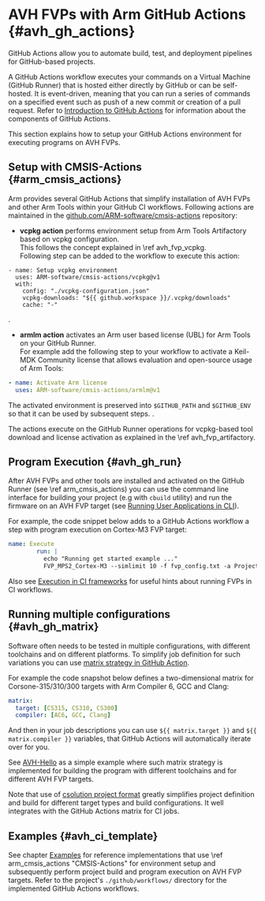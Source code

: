 # AVH FVPs with Arm GitHub Actions {#avh_gh_actions}

GitHub Actions allow you to automate build, test, and deployment pipelines for GitHub-based projects.

A GitHub Actions workflow executes your commands on a Virtual Machine (GitHub Runner) that is hosted either directly by GitHub or can be self-hosted. It is event-driven, meaning that you can run a series of commands on a specified event such as push of a new commit or creation of a pull request. Refer to [Introduction to GitHub Actions](https://docs.github.com/en/actions/learn-github-actions/introduction-to-github-actions) for information about the components of GitHub Actions.

This section explains how to setup your GitHub Actions environment for executing programs on AVH FVPs.

## Setup with CMSIS-Actions {#arm_cmsis_actions}

Arm provides several GitHub Actions that simplify installation of AVH FVPs and other Arm Tools within your GitHub CI workflows. Following actions are maintained in the [github.com/ARM-software/cmsis-actions](https://github.com/ARM-software/cmsis-actions) repository:

 - **vcpkg action**  performs environment setup from Arm Tools Artifactory based on vcpkg configuration.<br/>This follows the concept explained in \ref avh_fvp_vcpkg.<br/>
 Following step can be added to the workflow to execute this action:
 ```
 - name: Setup vcpkg environment
   uses: ARM-software/cmsis-actions/vcpkg@v1
   with:
     config: "./vcpkg-configuration.json"
     vcpkg-downloads: "${{ github.workspace }}/.vcpkg/downloads"
     cache: "-"
 ```
.

- **armlm action** activates an Arm user based license (UBL) for Arm Tools on your GitHub Runner.<br/>
 For example add the following step to your workflow to activate a Keil-MDK Community license that allows evaluation and open-source usage of Arm Tools:
 ```yml
 - name: Activate Arm license
   uses: ARM-software/cmsis-actions/armlm@v1
 ```
 The activated environment is preserved into `$GITHUB_PATH` and `$GITHUB_ENV` so that it can be used by subsequent steps.
.

The actions execute on the GitHub Runner operations for vcpkg-based tool download and license activation as explained in the \ref avh_fvp_artifactory.

## Program Execution {#avh_gh_run}

After AVH FVPs and other tools are installed and activated on the GitHub Runner (see \ref arm_cmsis_actions) you can use the command line interface for building your project (e.g with `cbuild` utility) and run the firmware on an AVH FVP target (see [Running User Applications in CLI](../../simulation/html/using.html#Execution)).

For example, the code snippet below adds to a GitHub Actions workflow a step with program execution on Cortex-M3 FVP target:

```yml
name: Execute
        run: |
          echo "Running get started example ..."
          FVP_MPS2_Cortex-M3 --simlimit 10 -f fvp_config.txt -a Project.axf | tee Project.avh.log
```

Also see [Execution in CI frameworks](../../simulation/html/hints.html#ci_frameworks) for useful hints about running FVPs in CI workflows.

## Running multiple configurations {#avh_gh_matrix}

Software often needs to be tested in multiple configurations, with different toolchains and on different platforms. To simplify job definition for such variations you can use [matrix strategy in GitHub Action](https://docs.github.com/en/actions/using-jobs/using-a-matrix-for-your-jobs).

For example the code snapshot below defines a two-dimensional matrix for Corsone-315/310/300 targets with Arm Compiler 6, GCC and Clang:

```yml
matrix:
  target: [CS315, CS310, CS300]
  compiler: [AC6, GCC, Clang]
```

And then in your job descriptions you can use `${{ matrix.target }}` and  `${{ matrix.compiler }}` variables, that GitHub Actions will automatically iterate over for you.

See [AVH-Hello](https://github.com/Arm-Examples/AVH-Hello) as a simple example where such matrix strategy is implemented for building the program with different toolchains and for different AVH FVP targets.

Note that use of [csolution project format](https://github.com/Open-CMSIS-Pack/cmsis-toolbox/blob/main/docs/YML-Input-Format.md) greatly simplifies project definition and build for different target types and build configurations. It well integrates with the GitHub Actions matrix for CI jobs.

## Examples  {#avh_ci_template}

See chapter [Examples](../../examples/html/index.html) for reference implementations that use \ref arm_cmsis_actions "CMSIS-Actions" for environment setup and subsequently perform project build and program execution on AVH FVP targets. Refer to the project's `./github/workflows/` directory for the implemented GitHub Actions workflows.

